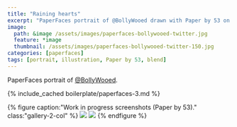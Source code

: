 ```yaml
---
title: "Raining hearts"
excerpt: "PaperFaces portrait of @BollyWooed drawn with Paper by 53 on an iPad."
image: 
  path: &image /assets/images/paperfaces-bollywooed-twitter.jpg 
  feature: *image
  thumbnail: /assets/images/paperfaces-bollywooed-twitter-150.jpg
categories: [paperfaces]
tags: [portrait, illustration, Paper by 53, blend]
---
```


PaperFaces portrait of [@BollyWooed](https://twitter.com/BollyWooed).

{% include_cached boilerplate/paperfaces-3.md %}

{% figure caption:"Work in progress screenshots (Paper by 53)." class:"gallery-2-col" %}
[![](/assets/images/paperfaces-bollywooed-process-1-600.jpg)](/assets/images/paperfaces-bollywooed-process-1-lg.jpg)
[![](/assets/images/paperfaces-bollywooed-process-2-600.jpg)](/assets/images/paperfaces-bollywooed-process-2-lg.jpg)
{% endfigure %}
